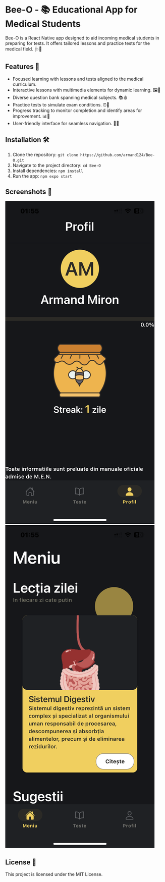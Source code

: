 # Bee-O - 📚 Educational App for Medical Students

Bee-O is a React Native app designed to aid incoming medical students in preparing for tests. It offers tailored lessons and practice tests for the medical field. 🩺💉

## Features 🌟

- Focused learning with lessons and tests aligned to the medical curriculum.
- Interactive lessons with multimedia elements for dynamic learning. 🖼️🎥
- Diverse question bank spanning medical subjects. 📚🩸
- Practice tests to simulate exam conditions. ⏰📝
- Progress tracking to monitor completion and identify areas for improvement. 📊🚀
- User-friendly interface for seamless navigation. 🚀📱

## Installation 🛠️

1. Clone the repository: `git clone https://github.com/armand124/Bee-O.git`
2. Navigate to the project directory: `cd Bee-O`
3. Install dependencies: `npm install`
4. Run the app: `npm expo start`

## Screenshots 📸

![Screenshot 1](screenshots/screenshot1.png)
![Screenshot 2](screenshots/screenshot2.png)

## License 📜

This project is licensed under the MIT License.
